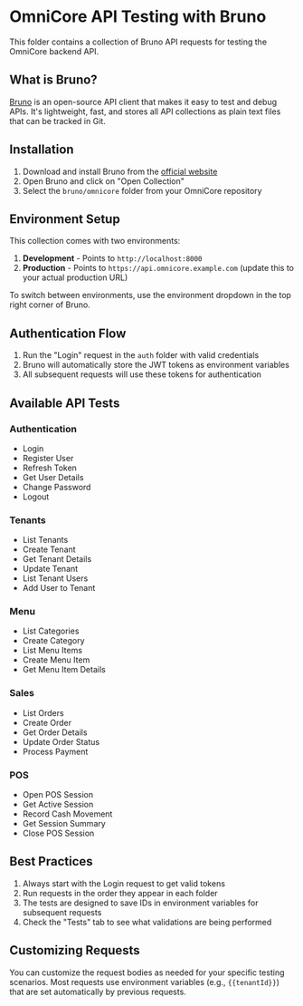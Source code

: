 # OmniCore API Testing with Bruno

This folder contains a collection of Bruno API requests for testing the OmniCore backend API.

## What is Bruno?

[Bruno](https://www.usebruno.com/) is an open-source API client that makes it easy to test and debug APIs. It's lightweight, fast, and stores all API collections as plain text files that can be tracked in Git.

## Installation

1. Download and install Bruno from the [official website](https://www.usebruno.com/downloads)
2. Open Bruno and click on "Open Collection"
3. Select the `bruno/omnicore` folder from your OmniCore repository

## Environment Setup

This collection comes with two environments:

1. **Development** - Points to `http://localhost:8000`
2. **Production** - Points to `https://api.omnicore.example.com` (update this to your actual production URL)

To switch between environments, use the environment dropdown in the top right corner of Bruno.

## Authentication Flow

1. Run the "Login" request in the `auth` folder with valid credentials
2. Bruno will automatically store the JWT tokens as environment variables
3. All subsequent requests will use these tokens for authentication

## Available API Tests

### Authentication

- Login
- Register User
- Refresh Token
- Get User Details
- Change Password
- Logout

### Tenants

- List Tenants
- Create Tenant
- Get Tenant Details
- Update Tenant
- List Tenant Users
- Add User to Tenant

### Menu

- List Categories
- Create Category
- List Menu Items
- Create Menu Item
- Get Menu Item Details

### Sales

- List Orders
- Create Order
- Get Order Details
- Update Order Status
- Process Payment

### POS

- Open POS Session
- Get Active Session
- Record Cash Movement
- Get Session Summary
- Close POS Session

## Best Practices

1. Always start with the Login request to get valid tokens
2. Run requests in the order they appear in each folder
3. The tests are designed to save IDs in environment variables for subsequent requests
4. Check the "Tests" tab to see what validations are being performed

## Customizing Requests

You can customize the request bodies as needed for your specific testing scenarios. Most requests use environment variables (e.g., `{{tenantId}}`) that are set automatically by previous requests.
